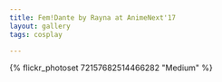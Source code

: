 ```yaml
---
title: Fem!Dante by Rayna at AnimeNext'17
layout: gallery
tags: cosplay

---
```


{% flickr_photoset 72157682514466282 "Medium" %}